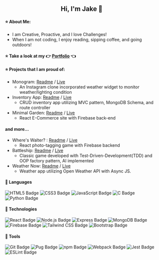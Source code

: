 <h2 align="center">
  Hi, I'm Jake 👋
</h2>

#### :star: About Me:

- I am Creative, Proactive, and I love Challenges!
- When I am not coding, I enjoy reading, sipping coffee, and going outdoors!

#### :star: Take a look at my :point_right: [Portfolio](https://lemuellin.github.io/portfolio/) :point_left:

#### :star: Projects that I am proud of:
 - Monogram: [Readme](https://github.com/lemuellin/monogram) / [Live](https://lemuellin.github.io/monogram/)
    - An Instagram clone incorporated weather widget to monitor weather/lighting condition
 - Inventory App: [Readme](https://github.com/lemuellin/inventory) / [Live](https://tct-inventory.fly.dev/catalog)
    - CRUD inventory app utilizing MVC pattern, MongoDB Schema, and route controller
 - Minimal Garden: [Readme](https://github.com/lemuellin/shopping-cart) / [Live](https://lemuellin.github.io/shopping-cart/)
    - React E-Commerce site with Firebase back-end
    
 
#### and more...
 - Where's Walter? : [Readme](https://github.com/lemuellin/photo-tagging-app) / [Live](https://lemuellin.github.io/photo-tagging-app/)
    - React photo-tagging game with Firebase backend
 - Battleship: [Readme](https://github.com/lemuellin/odin-battleship) / [Live](https://lemuellin.github.io/odin-battleship/)
    - Classic game developed with Test-Driven-Development(TDD) and OOP factory pattern, AI implemented
 - Weather Now: [Readme](https://github.com/lemuellin/odin-weather-app) / [Live](https://lemuellin.github.io/odin-weather-app/)
    - Weather app utilizing Open Weather API with Async JS.

#### :small_red_triangle: Languages
![HTML5 Badge](https://img.shields.io/badge/HTML5-E34F26?logo=html5&logoColor=fff&style=flat-square) 
![CSS3 Badge](https://img.shields.io/badge/CSS3-1572B6?logo=css3&logoColor=fff&style=flat-square) 
![JavaScript Badge](https://img.shields.io/badge/JavaScript-F7DF1E?logo=javascript&logoColor=000&style=flat-square) 
![C Badge](https://img.shields.io/badge/C-A8B9CC?logo=c&logoColor=fff&style=flat-square) 
![Python Badge](https://img.shields.io/badge/Python-3776AB?logo=python&logoColor=fff&style=flat-square)

#### :small_red_triangle: Technologies
![React Badge](https://img.shields.io/badge/React-61DAFB?logo=react&logoColor=000&style=flat-square)
![Node.js Badge](https://img.shields.io/badge/Node.js-393?logo=nodedotjs&logoColor=fff&style=flat-square)
![Express Badge](https://img.shields.io/badge/Express-000?logo=express&logoColor=fff&style=flat-square)
![MongoDB Badge](https://img.shields.io/badge/MongoDB-47A248?logo=mongodb&logoColor=fff&style=flat-square)
![Firebase Badge](https://img.shields.io/badge/Firebase-FFCA28?logo=firebase&logoColor=000&style=flat-square)
![Tailwind CSS Badge](https://img.shields.io/badge/Tailwind%20CSS-06B6D4?logo=tailwindcss&logoColor=fff&style=flat-square)
![Bootstrap Badge](https://img.shields.io/badge/Bootstrap-7952B3?logo=bootstrap&logoColor=fff&style=flat-square)

#### :small_red_triangle: Tools
![Git Badge](https://img.shields.io/badge/Git-F05032?logo=git&logoColor=fff&style=flat-square)
![Pug Badge](https://img.shields.io/badge/Pug-A86454?logo=pug&logoColor=fff&style=flat-square)
![npm Badge](https://img.shields.io/badge/npm-CB3837?logo=npm&logoColor=fff&style=flat-square)
![Webpack Badge](https://img.shields.io/badge/Webpack-8DD6F9?logo=webpack&logoColor=000&style=flat-square)
![Jest Badge](https://img.shields.io/badge/Jest-C21325?logo=jest&logoColor=fff&style=flat-square)
![ESLint Badge](https://img.shields.io/badge/ESLint-4B32C3?logo=eslint&logoColor=fff&style=flat-square)
